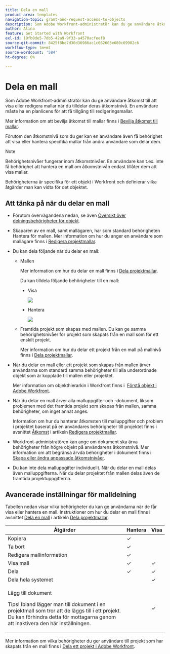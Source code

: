 ```yaml
---
title: Dela en mall
product-area: templates
navigation-topic: grant-and-request-access-to-objects
description: Som Adobe Workfront-administratör kan du ge användare åtkomst till att visa eller redigera mallar när du tilldelar deras åtkomstnivå. En användare måste ha en planlicens för att få tillgång till redigeringsmallar.
author: Alina
feature: Get Started with Workfront
exl-id: 19fb0de5-7db5-42a9-9f33-a4570acfeef8
source-git-commit: 8425f8be7d30d36986ac1c062603e680c69902c6
workflow-type: tm+mt
source-wordcount: '584'
ht-degree: 0%

---
```


# Dela en mall

Som Adobe Workfront-administratör kan du ge användare åtkomst till att visa eller redigera mallar när du tilldelar deras åtkomstnivå. En användare måste ha en planlicens för att få tillgång till redigeringsmallar.

Mer information om att bevilja åtkomst till mallar finns i [Bevilja åtkomst till mallar](../../administration-and-setup/add-users/configure-and-grant-access/grant-access-templates.md).

Förutom den åtkomstnivå som du ger kan en användare även få behörighet att visa eller hantera specifika mallar från andra användare som delar dem.

>[!NOTE]
>
>Behörighetsnivåer fungerar inom åtkomstnivåer. En användare kan t.ex. inte få behörighet att hantera en mall om åtkomstnivån endast tillåter dem att visa mallar.

Behörigheterna är specifika för ett objekt i Workfront och definierar vilka åtgärder man kan vidta för det objektet.

## Att tänka på när du delar en mall

* Förutom övervägandena nedan, se även [Översikt över delningsbehörigheter för objekt](../../workfront-basics/grant-and-request-access-to-objects/sharing-permissions-on-objects-overview.md).
* Skaparen av en mall, samt mallägaren, har som standard behörigheten Hantera för mallen. Mer information om hur du anger en användare som mallägare finns i [Redigera projektmallar](../../manage-work/projects/create-and-manage-templates/edit-templates.md).
* Du kan dela följande när du delar en mall:

   * Mallen

     Mer information om hur du delar en mall finns i [Dela projektmallar](../../manage-work/projects/create-and-manage-templates/share-project-template.md).

     Du kan tilldela följande behörigheter till en mall:

      * Visa

        ![](assets/view-on-template-262x221.png)

      * Hantera

        ![](assets/manage-on-template-225x280.png)

   * Framtida projekt som skapas med mallen. Du kan ge samma behörighetsnivåer för projekt som skapats från en mall som för ett enskilt projekt. 

     Mer information om hur du delar ett projekt från en mall på mallnivå finns i [Dela projektmallar](../../manage-work/projects/create-and-manage-templates/share-project-template.md).

* När du delar en mall eller ett projekt som skapas från mallen ärver användarna som standard samma behörigheter till alla underordnade objekt som är kopplade till mallen eller projektet.

  Mer information om objekthierarkin i Workfront finns i  [Förstå objekt i Adobe Workfront](../../workfront-basics/navigate-workfront/workfront-navigation/understand-objects.md).

* När du delar en mall ärver alla malluppgifter och -dokument, liksom problemen med det framtida projekt som skapas från mallen, samma behörigheter, om inget annat anges.

  Information om hur du hanterar åtkomsten till malluppgifter och problem i projektet baserat på en användares behörigheter till projektet finns i avsnittet [Åtkomst](../../manage-work/projects/create-and-manage-templates/edit-templates.md#access) i artikeln [Redigera projektmallar](../../manage-work/projects/create-and-manage-templates/edit-templates.md).

* Workfront-administratören kan ange om dokument ska ärva behörigheter från högre objekt på användarens åtkomstnivå. Mer information om att begränsa ärvda behörigheter i dokument finns i [Skapa eller ändra anpassade åtkomstnivåer](../../administration-and-setup/add-users/configure-and-grant-access/create-modify-access-levels.md).

* Du kan inte dela malluppgifter individuellt. När du delar en mall delas även malluppgifterna. När du delar projektet från mallen delas även de framtida projektuppgifterna.

<!--
<div data-mc-conditions="QuicksilverOrClassic.Draft mode">
<h2>Share a template</h2>
<p>(NOTE: drafted because this is also linked above: Share project templates >> which is an article in the Manage Work section>> Templates)&nbsp;</p>
<ol>
<li value="1"> <p>Go to the template you want to share with other entities, click <strong>Template Actions</strong>, then <strong>Template Sharing</strong>.<br>Or</p> <p>Navigate to a list of templates, and select multiple templates from the list, then click <strong>Share Template</strong>.</p> <note type="note">
If you select multiple templates, you cannot view who already has permissions to the individual templates.
</note> </li>
<li value="2"> <p>Start typing the name of a user, group, team, job role, or company that you want to share the template with in the <strong>Give template access to</strong> or <strong>Edit template access for</strong> fields.</p> <p>Select them when they appear in the list.</p> <note type="tip">
You can share an object only with active users, teams,
<span>roles,</span> or companies.
</note> </li>
<li value="3">From the drop-down menu, select which level of permissions you want to grant:<br>
<ul>
<li><p><strong>View it</strong>: Users with these permissions are able to view the template and create a project using it, or attach it to an existing project.</p><p><img src="assets/template-permissions-350x197.png" alt="template_permissions.png" style="width: 350;height: 197;"></p></li>
<li><strong>Manage it</strong>: Users with these permissions are able to edit or delete the template.</li>
</ul></li>
<li value="4">(Optional) Click <strong>Advanced Settings</strong> to fine-tune your settings for each level of permissions.</li>
<li value="5">Click <strong>Save</strong>.</li>
</ol>
<h2>Share a project at the template level</h2>
<p>You can share the future projects that are created using a template with users at the template level.</p>
<ol>
<li value="1"> <p>Go to the template whose future projects you want to share with other entities, click <strong>Template Actions</strong>, then <strong>Project Sharing</strong>.</p> <p>Or</p> <p>Navigate to a list of templates, and select multiple templates from the list, then click <strong>Share Project</strong>.</p> <note type="note">
If you select multiple templates, you cannot view who already has project permissions to the individual templates.
</note> </li>
<li value="2"> <p>Start typing and then select the name of a user, group, team, job role, or company with whom you want to share future projects created from the template in the <strong>Give project access to</strong> or <strong>Edit template access for</strong> fields.</p> <note type="tip">
You can share an object only with active users, teams,
<span>roles,</span> or companies.
</note> </li>
<li value="3">From the drop-down menu, select which level of permissions you want to grant.<br>Select from the following:<br>
<ul>
<li><strong>No access</strong>: You can specify which users will not have any access to the template.<br>This option is available only when bulk sharing projects from templates.&nbsp;</li>
<li><strong>View</strong>: Users with these permissions can view projects created from the template.</li>
<li><strong>Contribute</strong>: Users with these permissions can contribute to projects created from the template&nbsp;</li>
<li><strong>Manage</strong>: Users with these permissions can manage or delete projects created from this template.<br><img src="assets/share-project-from-template-350x268.png" alt="share_project_from_template.png" style="width: 350;height: 268;"></li>
</ul></li>
<li value="4">(Optional) Click <strong>Advanced Settings</strong> to fine-tune your settings for each level of permissions. </li>
<li value="5">Click <strong>Save</strong>.</li>
</ol>
</div>
-->

## Avancerade inställningar för malldelning

Tabellen nedan visar vilka behörigheter du kan ge användarna när de får visa eller hantera en mall. Instruktioner om hur du delar en mall finns i avsnittet [Dela en mall](../../manage-work/projects/create-and-manage-templates/share-project-template.md#share) i artikeln [Dela projektmallar](../../manage-work/projects/create-and-manage-templates/share-project-template.md).

<table style="table-layout:auto"> 
 <col> 
 <col> 
 <col> 
 <thead> 
  <tr> 
   <th>Åtgärder</th> 
   <th>Hantera</th> 
   <th>Visa</th> 
  </tr> 
 </thead> 
 <tbody> 
  <tr> 
   <td>Kopiera</td> 
   <td>✓</td> 
   <td> </td> 
  </tr> 
  <tr> 
   <td>Ta bort</td> 
   <td>✓</td> 
   <td> </td> 
  </tr> 
  <tr> 
   <td>Redigera mallinformation</td> 
   <td>✓</td> 
   <td> </td> 
  </tr> 
  <tr> 
   <td>Visa mall</td> 
   <td>✓</td> 
   <td>✓</td> 
  </tr> 
  <tr> 
   <td>Dela</td> 
   <td>✓</td> 
   <td>✓</td> 
  </tr> 
  <tr> 
   <td>Dela hela systemet</td> 
   <td> </td> 
   <td>✓</td> 
  </tr> 
  <tr data-mc-conditions=""> 
   <td> <p>Lägg till dokument</p> <p>Tips! Ibland lägger man till dokument i en projektmall som tror att de läggs till i ett projekt. Du kan förhindra detta för mottagarna genom att inaktivera den här inställningen.</p> </td> 
   <td> </td> 
   <td>✓</td> 
  </tr> 
 </tbody> 
</table>

Mer information om vilka behörigheter du ger användare till projekt som har skapats från en mall finns i [Dela ett projekt i Adobe Workfront](../../workfront-basics/grant-and-request-access-to-objects/share-a-project.md).
